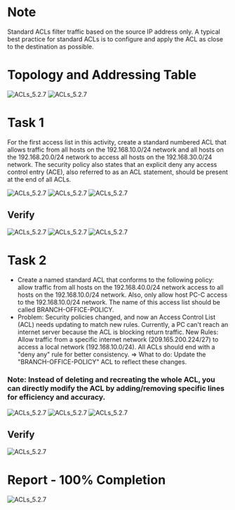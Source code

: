 # Note
Standard ACLs filter traffic based on the source IP address only. A typical best practice for standard ACLs is to configure and apply the ACL as close to the destination as possible. 
# Topology and Addressing Table

![ACLs_5.2.7](/Images/5.2.7_1.png)
![ACLs_5.2.7](/Images/5.2.7_2.png)



# Task 1
For the first access list in this activity, create a standard numbered ACL that allows traffic from all hosts on the 192.168.10.0/24 network and all hosts on the 192.168.20.0/24 network to access all hosts on the 192.168.30.0/24 network. The security policy also states that an explicit deny any access control entry (ACE), also referred to as an ACL statement, should be present at the end of all ACLs.

![ACLs_5.2.7](/Images/5.2.7_3.png)
![ACLs_5.2.7](/Images/5.2.7_4.png)
![ACLs_5.2.7](/Images/5.2.7_5.png)

## Verify
![ACLs_5.2.7](/Images/5.2.7_6.png)
![ACLs_5.2.7](/Images/5.2.7_7.png)
![ACLs_5.2.7](/Images/5.2.7_8.png)

# Task 2
- Create a named standard ACL that conforms to the following policy: allow traffic from all hosts on the 192.168.40.0/24 network access to all hosts on the 192.168.10.0/24 network. Also, only allow host PC-C access to the 192.168.10.0/24 network. The name of this access list should be called BRANCH-OFFICE-POLICY. 
- Problem: Security policies changed, and now an Access Control List (ACL) needs updating to match new rules. Currently, a PC can't reach an internet server because the ACL is blocking return traffic. New Rules:
Allow traffic from a specific internet network (209.165.200.224/27) to access a local network (192.168.10.0/24).
All ACLs should end with a "deny any" rule for better consistency.
=> What to do: Update the "BRANCH-OFFICE-POLICY" ACL to reflect these changes.
### Note: Instead of deleting and recreating the whole ACL, you can directly modify the ACL by adding/removing specific lines for efficiency and accuracy.

![ACLs_5.2.7](/Images/5.2.7_9.png)
![ACLs_5.2.7](/Images/5.2.7_10.png)
![ACLs_5.2.7](/Images/5.2.7_11.png)

## Verify
![ACLs_5.2.7](/Images/5.2.7_12.png)


# Report - 100% Completion
![ACLs_5.2.7](/Images/5.2.7_13.png)
